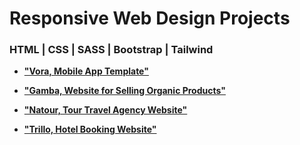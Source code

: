 # Responsive Web Design Projects

### HTML | CSS | SASS | Bootstrap | Tailwind

- [**"Vora, Mobile App Template"**](https://github.com/nggar/html-css-projects/tree/main/vora-app)

- [**"Gamba, Website for Selling Organic Products"**](https://github.com/nggar/html-css-projects/tree/main/gamba)

- [**"Natour, Tour Travel Agency Website"**](https://github.com/nggar/html-css-projects/tree/main/natour-site)

- [**"Trillo, Hotel Booking Website"**](https://github.com/nggar/html-css-projects/tree/main/trillo-site)
